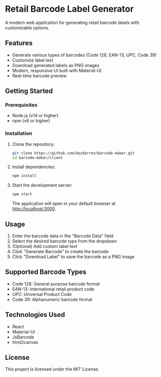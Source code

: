 # Retail Barcode Label Generator

A modern web application for generating retail barcode labels with customizable options.

## Features
- Generate various types of barcodes (Code 128, EAN-13, UPC, Code 39)
- Customize label text
- Download generated labels as PNG images
- Modern, responsive UI built with Material-UI
- Real-time barcode preview

## Getting Started

### Prerequisites
- Node.js (v14 or higher)
- npm (v6 or higher)

### Installation
1. Clone the repository:
   ```sh
   git clone https://github.com/dazdarren/barcode-maker.git
   cd barcode-maker/client
   ```
2. Install dependencies:
   ```sh
   npm install
   ```
3. Start the development server:
   ```sh
   npm start
   ```
   The application will open in your default browser at [http://localhost:3000](http://localhost:3000).

## Usage
1. Enter the barcode data in the "Barcode Data" field
2. Select the desired barcode type from the dropdown
3. (Optional) Add custom label text
4. Click "Generate Barcode" to create the barcode
5. Click "Download Label" to save the barcode as a PNG image

## Supported Barcode Types
- Code 128: General purpose barcode format
- EAN-13: International retail product code
- UPC: Universal Product Code
- Code 39: Alphanumeric barcode format

## Technologies Used
- React
- Material-UI
- JsBarcode
- html2canvas

## License
This project is licensed under the MIT License. 